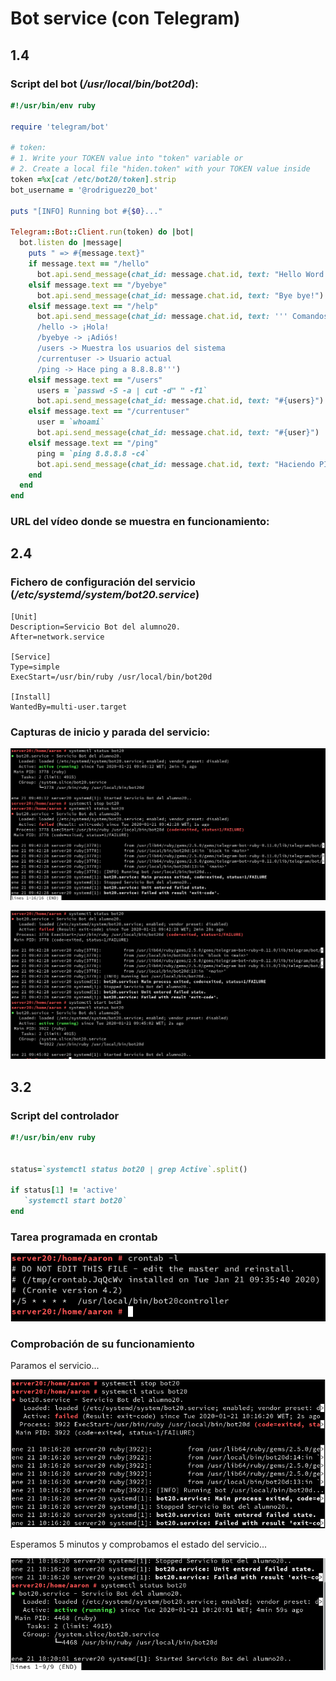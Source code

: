 # Bot service (con Telegram)

## 1.4
### Script del bot (*/usr/local/bin/bot20d*):
```ruby
#!/usr/bin/env ruby

require 'telegram/bot'

# token:
# 1. Write your TOKEN value into "token" variable or
# 2. Create a local file "hiden.token" with your TOKEN value inside
token =%x[cat /etc/bot20/token].strip
bot_username = '@rodriguez20_bot'

puts "[INFO] Running bot #{$0}..."

Telegram::Bot::Client.run(token) do |bot|
  bot.listen do |message|
    puts " => #{message.text}"
    if message.text == "/hello"
      bot.api.send_message(chat_id: message.chat.id, text: "Hello Word!")
    elsif message.text == "/byebye"
      bot.api.send_message(chat_id: message.chat.id, text: "Bye bye!")
    elsif message.text == "/help"
      bot.api.send_message(chat_id: message.chat.id, text: ''' Comandos útiles:
      /hello -> ¡Hola!
      /byebye -> ¡Adiós!
      /users -> Muestra los usuarios del sistema
      /currentuser -> Usuario actual
      /ping -> Hace ping a 8.8.8.8''')
    elsif message.text == "/users"
	  users = `passwd -S -a | cut -d" " -f1`
	  bot.api.send_message(chat_id: message.chat.id, text: "#{users}")
    elsif message.text == "/currentuser"
	  user = `whoami`
	  bot.api.send_message(chat_id: message.chat.id, text: "#{user}")
	elsif message.text == "/ping"
	  ping = `ping 8.8.8.8 -c4`
      bot.api.send_message(chat_id: message.chat.id, text: "Haciendo PING...#{ping}")
    end
  end
end

```
### URL del vídeo donde se muestra en funcionamiento:

[]()

## 2.4

### Fichero de configuración del servicio (*/etc/systemd/system/bot20.service*)
```
[Unit]
Description=Servicio Bot del alumno20.
After=network.service

[Service]
Type=simple
ExecStart=/usr/bin/ruby /usr/local/bin/bot20d

[Install]
WantedBy=multi-user.target
```
### Capturas de inicio y parada del servicio:

![Parada](img/captura2.png)

![Inicio](img/captura3.png)

## 3.2

### Script del controlador
```ruby
#!/usr/bin/env ruby


status=`systemctl status bot20 | grep Active`.split()

if status[1] != 'active'
   `systemctl start bot20`
end

```

### Tarea programada en crontab

![](img/captura4.png)

### Comprobación de su funcionamiento
Paramos el servicio...

![](img/captura5.png)

Esperamos 5 minutos y comprobamos el estado del servicio...

![](img/captura6.png)
